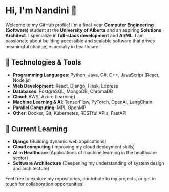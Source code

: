 # Hi, I'm Nandini 👋

Welcome to my GitHub profile! I'm a final-year **Computer Engineering (Software)** student at the **University of Alberta** and an aspiring **Solutions Architect**. I specialize in **full-stack development** and **AI/ML**. I am passionate about building accessible and scalable software that drives meaningful change, especially in healthcare.

## 🚀 Technologies & Tools

- **Programming Languages**: Python, Java, C#, C++, JavaScript (React, Node.js)
- **Web Development**: React, Django, Flask, Express
- **Databases**: PostgreSQL, MongoDB, ChromaDB
- **Cloud**: AWS, Azure (learning)
- **Machine Learning & AI**: TensorFlow, PyTorch, OpenAI, LangChain
- **Parallel Computing**: MPI, OpenMP
- **Other**: Docker, Git, Kubernetes, RESTful APIs, FastAPI

## 🌱 Current Learning

- **Django** (Building dynamic web applications)
- **Cloud computing** (Improving my cloud deployment skills)
- **AI in Healthcare** (Applications of machine learning in the healthcare sector)
- **Software Architecture** (Deepening my understanding of system design and architecture)

Feel free to explore my repositories, contribute to my projects, or get in touch for collaboration opportunities!


